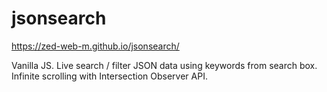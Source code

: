 # jsonsearch

https://zed-web-m.github.io/jsonsearch/

Vanilla JS.
Live search / filter JSON data using keywords from search box.
Infinite scrolling with Intersection Observer API.
